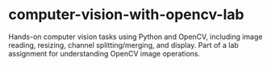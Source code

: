 # computer-vision-with-opencv-lab
Hands-on computer vision tasks using Python and OpenCV, including image reading, resizing, channel splitting/merging, and display. Part of a lab assignment for understanding OpenCV image operations.
